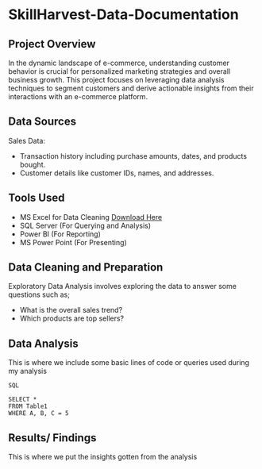 # SkillHarvest-Data-Documentation

## Project Overview
In the dynamic landscape of e-commerce, understanding customer behavior is crucial for personalized marketing strategies and overall business growth. This project focuses on leveraging data analysis techniques to segment customers and derive actionable insights from their interactions with an e-commerce platform.

## Data Sources
Sales Data:
- Transaction history including purchase amounts, dates, and products bought.
- Customer details like customer IDs, names, and addresses.

## Tools Used
- MS Excel for Data Cleaning [Download Here](https.google.com)
- SQL Server (For Querying and Analysis)
- Power BI (For Reporting)
- MS Power Point (For Presenting)

## Data Cleaning and Preparation
Exploratory Data Analysis involves exploring the data to answer some questions such as;
- What is the overall sales trend?
- Which products are top sellers?

## Data Analysis
This is where we include some basic lines of code or queries used during my analysis

```
SQL

SELECT *
FROM Table1
WHERE A, B, C = 5
```

## Results/ Findings
This is where we put the insights gotten from the analysis

